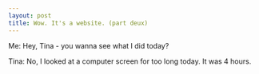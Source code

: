 ```yaml
---
layout: post
title: Wow. It's a website. (part deux)
---
```

<p>Me: Hey, Tina - you wanna see what I did today?</p>
<p>Tina: No, I looked at a computer screen for too long today. It was 4 hours.</p>
